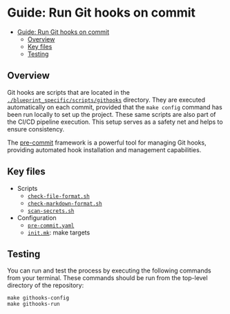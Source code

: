 # Guide: Run Git hooks on commit

- [Guide: Run Git hooks on commit](#guide-run-git-hooks-on-commit)
  - [Overview](#overview)
  - [Key files](#key-files)
  - [Testing](#testing)

## Overview

Git hooks are scripts that are located in the [`./blueprint_specific/scripts/githooks`](../../blueprint_specific/scripts/githooks) directory. They are executed automatically on each commit, provided that the `make config` command has been run locally to set up the project. These same scripts are also part of the CI/CD pipeline execution. This setup serves as a safety net and helps to ensure consistency.

The [pre-commit](https://pre-commit.com/) framework is a powerful tool for managing Git hooks, providing automated hook installation and management capabilities.

## Key files

- Scripts
  - [`check-file-format.sh`](../../blueprint_specific/scripts/githooks/check-file-format.sh)
  - [`check-markdown-format.sh`](../../blueprint_specific/scripts/githooks/check-markdown-format.sh)
  - [`scan-secrets.sh`](../../blueprint_specific/scripts/githooks/scan-secrets.sh)
- Configuration
  - [`pre-commit.yaml`](../../blueprint_specific/scripts/config/pre-commit.yaml)
  - [`init.mk`](../../blueprint_specific/scripts/init.mk): make targets

## Testing

You can run and test the process by executing the following commands from your terminal. These commands should be run from the top-level directory of the repository:

```shell
make githooks-config
make githooks-run
```
